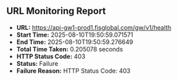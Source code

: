## URL Monitoring Report

- **URL:** https://api-gw1-prod1.fisglobal.com/gw/v1/health
- **Start Time:** 2025-08-10T19:50:59.071571
- **End Time:** 2025-08-10T19:50:59.276649
- **Total Time Taken:** 0.205078 seconds
- **HTTP Status Code:** 403
- **Status:** Failure
- **Failure Reason:** HTTP Status Code: 403
